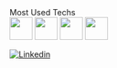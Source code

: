 <div style="text-align:"center;">
  <link rel="stylesheet" href="https://cdn.jsdelivr.net/gh/devicons/devicon@v2.15.1/devicon.min.css">
 Most Used Techs
<div style="position: flex;">
  <img src="https://cdn.jsdelivr.net/gh/devicons/devicon/icons/csharp/csharp-original.svg" width="40px"/>
  <img src="https://cdn.jsdelivr.net/gh/devicons/devicon/icons/unity/unity-original.svg" width="40px" />
    <img src="https://upload.wikimedia.org/wikipedia/commons/6/6a/Godot_icon.svg" width="40px" />
    <img src="https://firebase.google.com/static/downloads/brand-guidelines/SVG/logo-standard.svg" width="40px" />

    

  <!-- <img src="https://cdn.jsdelivr.net/gh/devicons/devicon/icons/javascript/javascript-original.svg"  width="40x"/> -->
</div>

<!--
![Top Langs](https://github-readme-stats.vercel.app/api/top-langs/?username=alexandregaudencio&hide_progress=false)
#
[![GitHub Streak](https://streak-stats.demolab.com/?user=alexandregaudencio)](https://git.io/streak-stats)
## Contact -->

[![Linkedin](https://img.shields.io/badge/LinkedIn-0077B5?style=for-the-badge&logo=linkedin&logoColor=white)](https://www.linkedin.com/in/alexandre-gaudencio/) 


</div>
